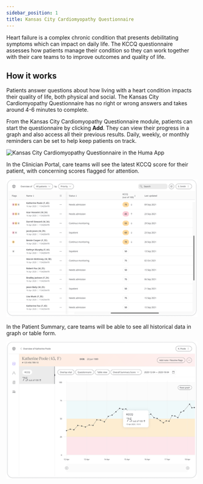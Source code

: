 ```yaml
---
sidebar_position: 1
title: Kansas City Cardiomyopathy Questionnaire
---
```


Heart failure is a complex chronic condition that presents debilitating symptoms which can impact on daily life. The KCCQ questionnaire assesses how patients manage their condition so they can work together with their care teams to to improve outcomes and quality of life.

## How it works

Patients answer questions about how living with a heart condition impacts their quality of life, both physical and social. The Kansas City Cardiomyopathy Questionnaire has no right or wrong answers and takes around 4-6 minutes to complete.

From the Kansas City Cardiomyopathy Questionnaire module, patients can start the questionnaire by clicking **Add**. They can view their progress in a graph and also access all their previous results. Daily, weekly, or monthly reminders can be set to help keep patients on track.

![Kansas City Cardiomyopathy Questionnaire in the Huma App](./assets/kccq.png)

In the Clinician Portal, care teams will see the latest KCCQ score for their patient, with concerning scores flagged for attention.

![Kansas City Cardiomyopathy Questionnaire in the Clinician Portal](./assets/cp-patient-list-kccq.png)

In the Patient Summary, care teams will be able to see all historical data in graph or table form.

![Kansas City Cardiomyopathy Questionnaire in the Clinician Portal](./assets/cp-module-details-kccq.png)
